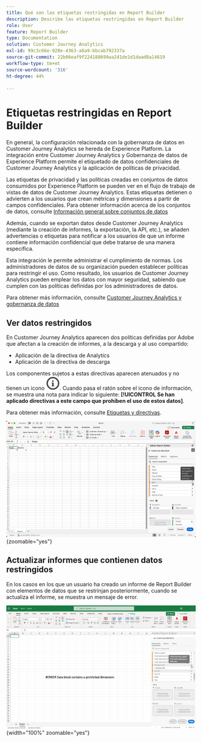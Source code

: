 ```yaml
---
title: Qué son las etiquetas restringidas en Report Builder
description: Describe las etiquetas restringidas en Report Builder
role: User
feature: Report Builder
type: Documentation
solution: Customer Journey Analytics
exl-id: 99c3c66e-928e-4363-a6a9-bbcab792337a
source-git-commit: 22b06eaf9f224188699aa241de1d1daad8a14619
workflow-type: tm+mt
source-wordcount: '316'
ht-degree: 44%

---
```


# Etiquetas restringidas en Report Builder

En general, la configuración relacionada con la gobernanza de datos en Customer Journey Analytics se hereda de Experience Platform. La integración entre Customer Journey Analytics y Gobernanza de datos de Experience Platform permite el etiquetado de datos confidenciales de Customer Journey Analytics y la aplicación de políticas de privacidad.

Las etiquetas de privacidad y las políticas creadas en conjuntos de datos consumidos por Experience Platform se pueden ver en el flujo de trabajo de vistas de datos de Customer Journey Analytics. Estas etiquetas detienen o advierten a los usuarios que crean métricas y dimensiones a partir de campos confidenciales. Para obtener información acerca de los conjuntos de datos, consulte [Información general sobre conjuntos de datos](https://experienceleague.adobe.com/en/docs/experience-platform/catalog/datasets/overview)

Además, cuando se exportan datos desde Customer Journey Analytics (mediante la creación de informes, la exportación, la API, etc.), se añaden advertencias o etiquetas para notificar a los usuarios de que un informe contiene información confidencial que debe tratarse de una manera específica.

Esta integración le permite administrar el cumplimiento de normas. Los administradores de datos de su organización pueden establecer políticas para restringir el uso. Como resultado, los usuarios de Customer Journey Analytics pueden emplear los datos con mayor seguridad, sabiendo que cumplen con las políticas definidas por los administradores de datos.

Para obtener más información, consulte [Customer Journey Analytics y gobernanza de datos](https://experienceleague.adobe.com/en/docs/analytics-platform/using/cja-privacy/privacy-overview)

## Ver datos restringidos

En Customer Journey Analytics aparecen dos políticas definidas por Adobe que afectan a la creación de informes, a la descarga y al uso compartido:

* Aplicación de la directiva de Analytics
* Aplicación de la directiva de descarga

Los componentes sujetos a estas directivas aparecen atenuados y no tienen un icono ![InfoOutline](/help/assets/icons/InfoOutline.svg). Cuando pasa el ratón sobre el icono de información, se muestra una nota para indicar lo siguiente: **[!UICONTROL Se han aplicado directivas a este campo que prohíben el uso de estos datos]**.

Para obtener más información, consulte [Etiquetas y directivas](https://experienceleague.adobe.com/en/docs/analytics-platform/using/cja-dataviews/data-governance).


![La nota de directiva que indica el uso prohibido de los datos.](assets/restricted-label.png){zoomable="yes"}


## Actualizar informes que contienen datos restringidos

En los casos en los que un usuario ha creado un informe de Report Builder con elementos de datos que se restrinjan posteriormente, cuando se actualiza el informe, se muestra un mensaje de error.

![El mensaje de error que se muestra después de restringir los elementos de datos.](assets/error-restricted-data.png){width="100%" zoomable="yes"}
